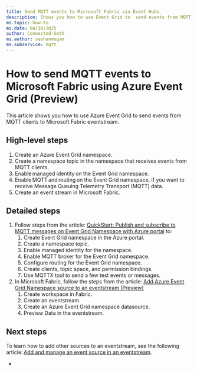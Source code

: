 ```yaml
---
title: Send MQTT events to Microsoft Fabric via Event Hubs
description: Shows you how to use Event Grid to  send events from MQTT clients to Microsoft Fabric via Azure Event Hubs. 
ms.topic: how-to
ms.date: 04/30/2025
author: Connected-Seth
ms.author: seshanmugam
ms.subservice: mqtt
---
```


# How to send MQTT events to Microsoft Fabric using Azure Event Grid (Preview) 
This article shows you how to use Azure Event Grid to send events from MQTT clients to Microsoft Fabric eventstream. 

## High-level steps

1. Create an Azure Event Grid  namespace.
1. Create a namespace topic in the namespace that receives events from MQTT clients.
1. Enable managed identity on the Event Grid namespace.  
1. Enable MQTT and routing on the Event Grid namespace, if you want to receive Message Queuing Telemetry Transport (MQTT) data.
1. Create an event stream in Microsoft Fabric.  

## Detailed steps

1. Follow steps from the article: [QuickStart: Publish and subscribe to MQTT messages on Event Grid Namespace with Azure portal](mqtt-publish-and-subscribe-portal.md) to:
    1. Create Event Grid namespace in the Azure portal.
    1. Create a namespace topic. 
    1. Enable managed identity for the namespace. 
    1. Enable MQTT broker for the Event Grid namespace. 
    1. Configure routing for the Event Grid namespace. 
    1. Create clients, topic space, and permission bindings. 
    1. Use MQTTX tool to send a few test events or messages.  
1. In Microsoft Fabric, follow the steps from the article: [Add Azure Event Grid Namespace source to an eventstream (Preview)](fabric/real-time-intelligence/event-streams/add-source-azure-event-grid)
    1. Create workspace in Fabric. 
    1. Create an eventstream.
    1. Create an Azure Event Grid namespace datasource. 
    1. Preview Data in the eventstream.

## Next steps
To learn how to add other sources to an eventstream, see the following article: [Add and manage an event source in an eventstream](/fabric/real-time-intelligence/event-streams/add-manage-eventstream-sources). 

    




- 


